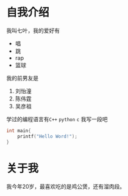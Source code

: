# 自我介绍

我叫七叶，我的爱好有
* 唱
* 跳
* rap
* 篮球

我的前男友是
1. 刘怡潼
2. 陈伟霆
3. 吴彦祖

学过的编程语言有`C++` `python` `c`
我写一段吧
```c++
int main{
    printf("Hello Word!");
}
```

# 关于我
我今年20岁，最喜欢吃的是鸡公煲，还有溜肉段。